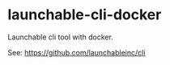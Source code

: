 # launchable-cli-docker

Launchable cli tool with docker.

See: https://github.com/launchableinc/cli
